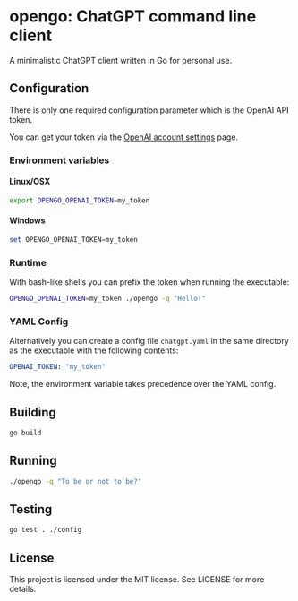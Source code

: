 # opengo: ChatGPT command line client

A minimalistic ChatGPT client written in Go for personal use.

## Configuration

There is only one required configuration parameter which is the OpenAI API token.

You can get your token via the [OpenAI account settings](https://platform.openai.com/account/api-keys) page.

### Environment variables

#### Linux/OSX

```bash
export OPENGO_OPENAI_TOKEN=my_token
```

#### Windows

```powershell
set OPENGO_OPENAI_TOKEN=my_token
```

### Runtime

With bash-like shells you can prefix the token when running the executable:

```bash
OPENGO_OPENAI_TOKEN=my_token ./opengo -q "Hello!"
```

### YAML Config

Alternatively you can create a config file `chatgpt.yaml` in the same directory as the executable with the following contents:

```yaml
OPENAI_TOKEN: "my_token"
``` 

Note, the environment variable takes precedence over the YAML config.

## Building

```bash
go build
```

## Running

```bash
./opengo -q "To be or not to be?"
```


## Testing

```bash
go test . ./config
```

## License

This project is licensed under the MIT license. See LICENSE for more details.